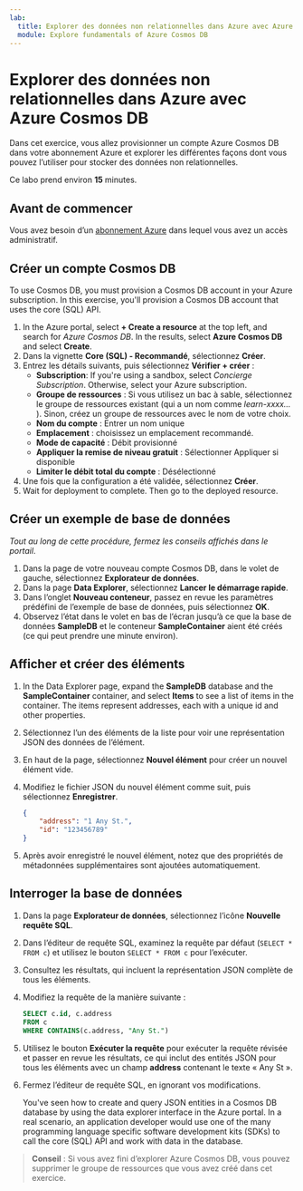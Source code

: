 ```yaml
---
lab:
  title: Explorer des données non relationnelles dans Azure avec Azure Cosmos DB
  module: Explore fundamentals of Azure Cosmos DB
---
```

# <a name="explore-non-relational-data-in-azure-with-azure-cosmos-db"></a>Explorer des données non relationnelles dans Azure avec Azure Cosmos DB

Dans cet exercice, vous allez provisionner un compte Azure Cosmos DB dans votre abonnement Azure et explorer les différentes façons dont vous pouvez l’utiliser pour stocker des données non relationnelles.

Ce labo prend environ **15** minutes.

## <a name="before-you-start"></a>Avant de commencer

Vous avez besoin d’un [abonnement Azure](https://azure.microsoft.com/free) dans lequel vous avez un accès administratif.

## <a name="create-a-cosmos-db-account"></a>Créer un compte Cosmos DB

To use Cosmos DB, you must provision a Cosmos DB account in your Azure subscription. In this exercise, you'll provision a Cosmos DB account that uses the core (SQL) API.

1. In the Azure portal, select <bpt id="p1">**</bpt>+ Create a resource<ept id="p1">**</ept> at the top left, and search for <bpt id="p2">*</bpt>Azure Cosmos DB<ept id="p2">*</ept>.  In the results, select <bpt id="p1">**</bpt>Azure Cosmos DB<ept id="p1">**</ept> and select  <bpt id="p2">**</bpt>Create<ept id="p2">**</ept>.
1. Dans la vignette **Core (SQL) - Recommandé**, sélectionnez **Créer**.
1. Entrez les détails suivants, puis sélectionnez **Vérifier + créer** :
    - <bpt id="p1">**</bpt>Subscription<ept id="p1">**</ept>: If you're using a sandbox, select <bpt id="p2">*</bpt>Concierge Subscription<ept id="p2">*</ept>. Otherwise, select your Azure subscription.
    - **Groupe de ressources** : Si vous utilisez un bac à sable, sélectionnez le groupe de ressources existant (qui a un nom comme *learn-xxxx...* ). Sinon, créez un groupe de ressources avec le nom de votre choix.
    - **Nom du compte** : Entrer un nom unique
    - **Emplacement** : choisissez un emplacement recommandé.
    - **Mode de capacité** : Débit provisionné
    - **Appliquer la remise de niveau gratuit** : Sélectionner Appliquer si disponible
    - **Limiter le débit total du compte** : Désélectionné
1. Une fois que la configuration a été validée, sélectionnez **Créer**.
1. Wait for deployment to complete. Then go to the deployed resource.

## <a name="create-a-sample-database"></a>Créer un exemple de base de données

*Tout au long de cette procédure, fermez les conseils affichés dans le portail*.

1. Dans la page de votre nouveau compte Cosmos DB, dans le volet de gauche, sélectionnez **Explorateur de données**.
1. Dans la page **Data Explorer**, sélectionnez **Lancer le démarrage rapide**.
1. Dans l’onglet **Nouveau conteneur**, passez en revue les paramètres prédéfini de l’exemple de base de données, puis sélectionnez **OK**.
1. Observez l’état dans le volet en bas de l’écran jusqu’à ce que la base de données **SampleDB** et le conteneur **SampleContainer** aient été créés (ce qui peut prendre une minute environ).

## <a name="view-and-create-items"></a>Afficher et créer des éléments

1. In the Data Explorer page, expand the <bpt id="p1">**</bpt>SampleDB<ept id="p1">**</ept> database and the <bpt id="p2">**</bpt>SampleContainer<ept id="p2">**</ept> container, and select <bpt id="p3">**</bpt>Items<ept id="p3">**</ept> to see a list of items in the container. The items represent addresses, each with a unique id and other properties.
1. Sélectionnez l’un des éléments de la liste pour voir une représentation JSON des données de l’élément.
1. En haut de la page, sélectionnez **Nouvel élément** pour créer un nouvel élément vide.
1. Modifiez le fichier JSON du nouvel élément comme suit, puis sélectionnez **Enregistrer**.

    ```json
    {
        "address": "1 Any St.",
        "id": "123456789"
    }
    ```

1. Après avoir enregistré le nouvel élément, notez que des propriétés de métadonnées supplémentaires sont ajoutées automatiquement.

## <a name="query-the-database"></a>Interroger la base de données

1. Dans la page **Explorateur de données**, sélectionnez l’icône **Nouvelle requête SQL**.
1. Dans l’éditeur de requête SQL, examinez la requête par défaut (`SELECT * FROM c`) et utilisez le bouton `SELECT * FROM c` pour l’exécuter.
1. Consultez les résultats, qui incluent la représentation JSON complète de tous les éléments.
1. Modifiez la requête de la manière suivante :

    ```sql
    SELECT c.id, c.address
    FROM c
    WHERE CONTAINS(c.address, "Any St.")
    ```

1. Utilisez le bouton **Exécuter la requête** pour exécuter la requête révisée et passer en revue les résultats, ce qui inclut des entités JSON pour tous les éléments avec un champ **address** contenant le texte « Any St ».
1. Fermez l’éditeur de requête SQL, en ignorant vos modifications.

    You've seen how to create and query JSON entities in a Cosmos DB database by using the data explorer interface in the Azure portal. In a real scenario, an application developer would use one of the many programming language specific software development kits (SDKs) to call the core (SQL) API and work with data in the database.

> **Conseil** : Si vous avez fini d’explorer Azure Cosmos DB, vous pouvez supprimer le groupe de ressources que vous avez créé dans cet exercice.
